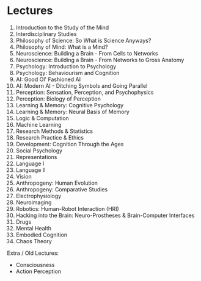 # Lectures

1.  Introduction to the Study of the Mind
2.  Interdisciplinary Studies
3.  Philosophy of Science: So What is Science Anyways?
4.  Philosophy of Mind: What is a Mind?
5.  Neuroscience: Building a Brain - From Cells to Networks
6.  Neuroscience: Building a Brain - From Networks to Gross Anatomy
7.  Psychology: Introduction to Psychology
8.  Psychology: Behaviourism and Cognition
9.  AI: Good Ol' Fashioned AI
10. AI: Modern AI - Ditching Symbols and Going Parallel
11. Perception: Sensation, Perception, and Psychophysics
12. Perception: Biology of Perception
13. Learning & Memory: Cognitive Psychology
14. Learning & Memory: Neural Basis of Memory
15. Logic & Computation
16. Machine Learning
17. Research Methods & Statistics
18. Research Practice & Ethics
19. Development: Cognition Through the Ages
20. Social Psychology
21. Representations
22. Language I
23. Language II
24. Vision
25. Anthropogeny: Human Evolution
26. Anthropogeny: Comparative Studies
27. Electrophysiology
28. Neuroimaging
29. Robotics: Human-Robot Interaction (HRI)
30. Hacking into the Brain: Neuro-Prostheses & Brain-Computer Interfaces
31. Drugs
32. Mental Health
33. Embodied Cognition
34. Chaos Theory

Extra / Old Lectures:
- Consciousness
- Action Perception
